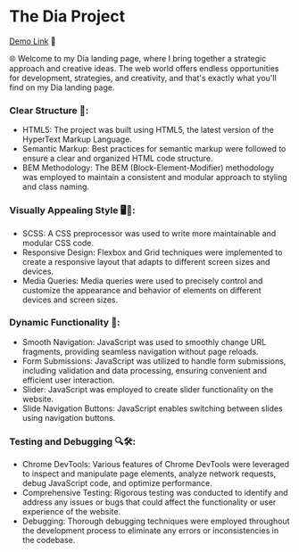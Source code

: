 # The Dia Project

[Demo Link](https://ukrainiane-panda.github.io/Dia-landing-page/) 🌟

🌐 Welcome to my Dia landing page, where I bring together a strategic approach and creative ideas. The web world offers endless opportunities for development, strategies, and creativity, and that's exactly what you'll find on my Dia landing page.

### Clear Structure 🧩:
- HTML5: The project was built using HTML5, the latest version of the HyperText Markup Language.
- Semantic Markup: Best practices for semantic markup were followed to ensure a clear and organized HTML code structure.
- BEM Methodology: The BEM (Block-Element-Modifier) methodology was employed to maintain a consistent and modular approach to styling and class naming.

### Visually Appealing Style 🖥️🎨:
- SCSS: A CSS preprocessor was used to write more maintainable and modular CSS code.
- Responsive Design: Flexbox and Grid techniques were implemented to create a responsive layout that adapts to different screen sizes and devices.
- Media Queries: Media queries were used to precisely control and customize the appearance and behavior of elements on different devices and screen sizes.

### Dynamic Functionality 🚀:
- Smooth Navigation: JavaScript was used to smoothly change URL fragments, providing seamless navigation without page reloads.
- Form Submissions: JavaScript was utilized to handle form submissions, including validation and data processing, ensuring convenient and efficient user interaction.
- Slider: JavaScript was employed to create slider functionality on the website.
- Slide Navigation Buttons: JavaScript enables switching between slides using navigation buttons.

### Testing and Debugging 🔍🛠️:
- Chrome DevTools: Various features of Chrome DevTools were leveraged to inspect and manipulate page elements, analyze network requests, debug JavaScript code, and optimize performance.
- Comprehensive Testing: Rigorous testing was conducted to identify and address any issues or bugs that could affect the functionality or user experience of the website.
- Debugging: Thorough debugging techniques were employed throughout the development process to eliminate any errors or inconsistencies in the codebase.
